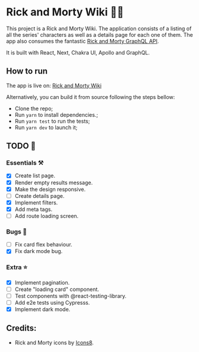 # Rick and Morty Wiki 🧪💥

This project is a Rick and Morty Wiki. The application consists of a listing of all the series' characters as well as a details page for each one of them. The app also consumes the fantastic [Rick and Morty GraphQL API](https://rickandmortyapi.com/graphql).

It is built with React, Next, Chakra UI, Apollo and GraphQL.

## How to run

The app is live on: [Rick and Morty Wiki](https://rick-n-morty-wiki.netlify.com/)

Alternatively, you can build it from source following the steps bellow:

- Clone the repo;
- Run `yarn` to install dependencies.;
- Run `yarn test` to run the tests;
- Run `yarn dev` to launch it;

## TODO 🎯

### Essentials ⚒

- [x] Create list page.
- [x] Render empty results message.
- [x] Make the design responsive.
- [ ] Create details page.
- [x] Implement filters.
- [x] Add meta tags.
- [ ] Add route loading screen.

### Bugs 🐛

- [ ] Fix card flex behaviour.
- [x] Fix dark mode bug.

### Extra ⭐

- [x] Implement pagination.
- [ ] Create "loading card" component.
- [ ] Test components with @react-testing-library.
- [ ] Add e2e tests using Cypresss.
- [x] Implement dark mode.

## Credits:

- Rick and Morty icons by [Icons8](https://icons8.com).
